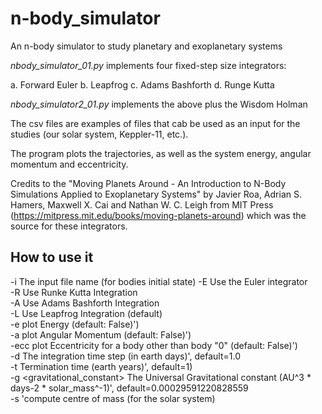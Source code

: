 # n-body_simulator
An n-body simulator to study planetary and exoplanetary systems

_nbody_simulator_01.py_ implements four fixed-step size integrators: 

a. Forward Euler
b. Leapfrog
c. Adams Bashforth
d. Runge Kutta

_nbody_simulator2_01.py_ implements the above plus the Wisdom Holman

The csv files are examples of files that cab be used as an input for the studies (our solar system, Keppler-11, etc.). 

The program plots the trajectories, as well as the system energy, angular momentum and eccentricity.

Credits to the "Moving Planets Around - An Introduction to N-Body Simulations Applied to Exoplanetary Systems" by Javier Roa, Adrian S. Hamers, Maxwell X. Cai and Nathan W. C. Leigh from MIT Press (https://mitpress.mit.edu/books/moving-planets-around) which was the source for these integrators. 

## How to use it
-i  <filename> The input file name (for bodies initial state)
-E Use the Euler integrator  
-R Use Runke Kutta Integration  
-A Use Adams Bashforth Integration  
-L Use Leapfrog Integration (default)  
-e plot Energy (default: False)')  
-a plot Angular Momentum (default: False)')  
-ecc plot Eccentricity for a body other than body "0" (default: False)')  
-d <time step> The integration time step (in earth days)', default=1.0  
-t <time> Termination time (earth years)', default=1)  
-g <gravitational_constant> The Universal Gravitational constant (AU^3 * days-2 * solar_mass^-1)', default=0.00029591220828559  
-s <solar> 'compute centre of mass (for the solar system)  
